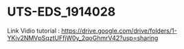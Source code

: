 # UTS-EDS_1914028

Link Vidio tutorial : https://drive.google.com/drive/folders/1-YKiv2NMVpSqztUFfjW0y_2qoGhmrV42?usp=sharing
